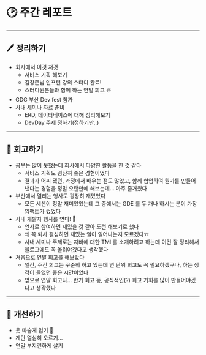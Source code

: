 # 🕑 주간 레포트

---

## 🖊 정리하기

- 회사에서 이것 저것
  - 서비스 기획 해보기
  - 김창준님 인프런 강의 스터디 완료!
  - 스터디원분들과 함께 하는 연말 회고 ☃️
- GDG 부산 Dev fest 참가
- 사내 세미나 자료 준비
  - ERD, 데이터베이스에 대해 정리해보기
  - DevDay 주제 정하기(정하기만..)

---

## 💭 회고하기

- 공부는 많이 못했는데 회사에서 다양한 활동을 한 것 같다
  - 서비스 기획도 굉장히 좋은 경험이었다
  - 결과가 어찌 됐던, 과정에서 배우는 점도 많았고, 함께 협업하여 뭔가를 만들어 낸다는 경험을 정말 오랜만에 해보는데… 아주 즐거웠다
- 부산에서 열리는 행사도 굉장히 재밌었다
  - 모든 세션이 정말 재미있었는데 그 중에서는 GDE 를 두 개나 하시는 분이 가장 임팩트가 컸었다
- 사내 개발자 행사를 연다! 🙌
  - 연사로 참여하면 재밌을 것 같아 도전 해보기로 했다
  - 왜 꼭 퇴사 결심하면 재밌는 일이 일어나는지 모르겠다ㅠ
  - 사내 세미나 주제로는 자바에 대한 TMI 를 소개하려고 하는데 이건 잘 정리해서 블로그에도 꼭 올려야겠다고 생각했다
- 처음으로 연말 회고를 해보았다
  - 일간, 주간 회고는 꾸준히 하고 있는데 연 단위 회고도 꼭 필요하겠구나, 하는 생각이 들었던 좋은 시간이었다
  - 앞으로 연말 회고나… 반기 회고 등, 공식적인(?) 회고 기회를 많이 만들어야겠다고 생각했다

---

## 🥊 개선하기

- 옷 따숩게 입기 🤧
- 계단 열심히 오르기…
- 연말 부지런하게 살기
